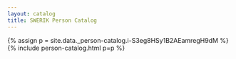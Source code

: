 ```yaml
---
layout: catalog
title: SWERIK Person Catalog
---
```

{% assign p = site.data._person-catalog.i-S3eg8HSy1B2AEamregH9dM %}
{% include person-catalog.html p=p %}

